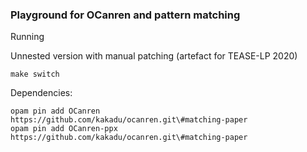 ### Playground for OCanren and pattern matching

Running

Unnested version with manual patching (artefact for TEASE-LP 2020)

    make switch

Dependencies:

    opam pin add OCanren     https://github.com/kakadu/ocanren.git\#matching-paper
    opam pin add OCanren-ppx https://github.com/kakadu/ocanren.git\#matching-paper

